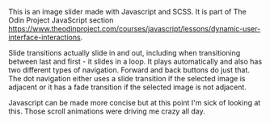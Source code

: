 This is an image slider made with Javascript and SCSS. It is part of The Odin Project JavaScript section https://www.theodinproject.com/courses/javascript/lessons/dynamic-user-interface-interactions.

Slide transitions actually slide in and out, including when transitioning between last and first - it slides in a loop.
It plays automatically and also has two different types of navigation. Forward and back buttons do just that.
The dot navigation either uses a slide transition if the selected image is adjacent or it has a fade transition if the selected image is not adjacent.

Javascript can be made more concise but at this point I'm sick of looking at this. Those scroll animations were driving me crazy all day.

